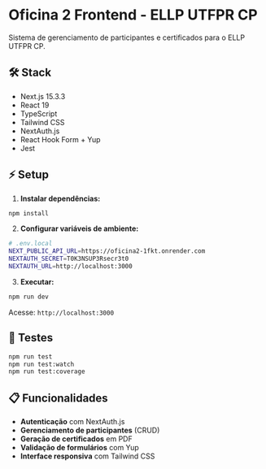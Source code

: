# Oficina 2 Frontend - ELLP UTFPR CP
Sistema de gerenciamento de participantes e certificados para o ELLP UTFPR CP.

## 🛠️ Stack

- Next.js 15.3.3
- React 19
- TypeScript
- Tailwind CSS
- NextAuth.js
- React Hook Form + Yup
- Jest

## ⚡ Setup

1. **Instalar dependências:**
```bash
npm install
```

2. **Configurar variáveis de ambiente:**
```bash
# .env.local
NEXT_PUBLIC_API_URL=https://oficina2-1fkt.onrender.com
NEXTAUTH_SECRET=T0K3NSUP3Rsecr3t0
NEXTAUTH_URL=http://localhost:3000
```

3. **Executar:**
```bash
npm run dev
```

Acesse: `http://localhost:3000`

## 🧪 Testes

```bash
npm run test          
npm run test:watch    
npm run test:coverage 
```

## 📋 Funcionalidades

- **Autenticação** com NextAuth.js
- **Gerenciamento de participantes** (CRUD)
- **Geração de certificados** em PDF
- **Validação de formulários** com Yup
- **Interface responsiva** com Tailwind CSS
